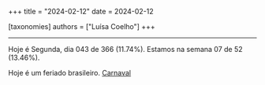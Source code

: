 +++
title = "2024-02-12"
date = 2024-02-12

[taxonomies]
authors = ["Luísa Coelho"]
+++

---

Hoje é Segunda, dia 043 de 366 (11.74%). Estamos na semana 07 de 52 (13.46%).

Hoje é um feriado brasileiro. [Carnaval](https://en.wikipedia.org/wiki/Brazilian_Carnival)
